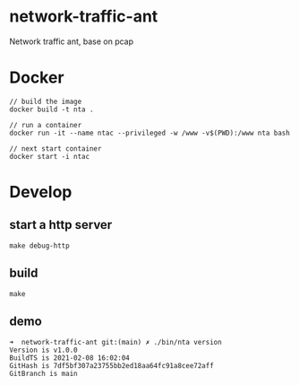 # network-traffic-ant
Network traffic ant, base on pcap

# Docker

```shell
// build the image
docker build -t nta .

// run a container
docker run -it --name ntac --privileged -w /www -v$(PWD):/www nta bash

// next start container
docker start -i ntac
```


# Develop

## start a http server 

```shell
make debug-http
```

## build 

```shell
make
```

## demo

```shell
➜  network-traffic-ant git:(main) ✗ ./bin/nta version    
Version is v1.0.0
BuildTS is 2021-02-08 16:02:04
GitHash is 7df5bf307a23755bb2ed18aa64fc91a8cee72aff
GitBranch is main
```
